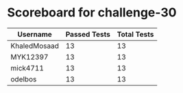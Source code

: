 # Scoreboard for challenge-30
| Username   | Passed Tests | Total Tests |
|------------|--------------|-------------|
| KhaledMosaad | 13 | 13 |
| MYK12397 | 13 | 13 |
| mick4711 | 13 | 13 |
| odelbos | 13 | 13 |
